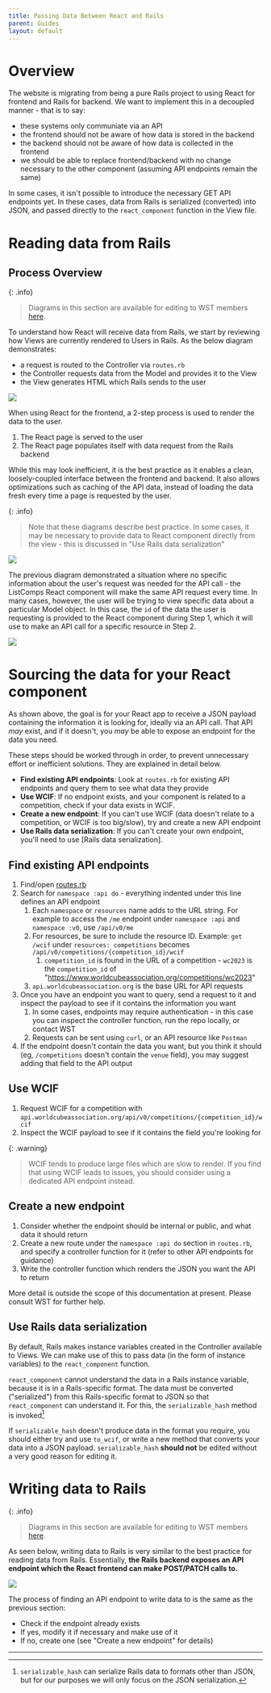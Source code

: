 ```yaml
---
title: Passing Data Between React and Rails
parent: Guides
layout: default
---
```


# Overview

The website is migrating from being a pure Rails project to using React for frontend and Rails for backend. We want to implement this in a decoupled manner - that is to say:
- these systems only communiate via an API
- the frontend should not be aware of how data is stored in the backend
- the backend should not be aware of how data is collected in the frontend
- we should be able to replace frontend/backend with no change necessary to the other component (assuming API endpoints remain the same)

In some cases, it isn't possible to introduce the necessary GET API endpoints yet. In these cases, data from Rails is serialized (converted) into JSON, and passed directly to the `react_component` function in the View file.

# Reading data from Rails

## Process Overview

{: .info}
> Diagrams in this section are available for editing to WST members [here](https://app.diagrams.net/#G1V1mXsYcMw6cIaPJU3cA-s3pJ7psYovLD#%7B%22pageId%22%3A%22wrVvO56TNKLfE-PIFfzB%22%7D).


To understand how React will receive data from Rails, we start by reviewing how Views are currently rendered to Users in Rails. As the below diagram demonstrates:
- a request is routed to the Controller via `routes.rb`
- the Controller requests data from the Model and provides it to the View
- the View generates HTML which Rails sends to the user

![](/assets/images/normal_rails_rendering_flow.png)

When using React for the frontend, a 2-step process is used to render the data to the user.
1. The React page is served to the user
1. The React page populates itself with data request from the Rails backend

While this may look inefficient, it is the best practice as it enables a clean, loosely-coupled interface between the frontend and backend. It also allows optimizations such as caching of the API data, instead of loading the data fresh every time a page is requested by the user.

{: .info}
> Note that these diagrams describe best practice. In some cases, it may be necessary to provide data to React component directly from the view - this is discussed in "Use Rails data serialization"

![](/assets/images/basic_react_rails_rendering.png)

The previous diagram demonstrated a situation where no specific information about the user's request was needed for the API call - the ListComps React component will make the same API request every time. In many cases, however, the user will be trying to view specific data about a particular Model object. In this case, the `id` of the data the user is requesting is provided to the React component during Step 1, which it will use to make an API call for a specific resource in Step 2.

![](/assets/images/variable_react_rails_rendering.png)

# Sourcing the data for your React component

As shown above, the goal is for your React app to receive a JSON payload containing the information it is looking for, ideally via an API call. That API _may_ exist, and if it doesn't, you _may_ be able to expose an endpoint for the data you need.

These steps should be worked through in order, to prevent unnecessary effort or inefficient solutions. They are explained in detail below.
- **Find existing API endpoints**: Look at `routes.rb` for existing API endpoints and query them to see what data they provide
- **Use WCIF**: If no endpoint exists, and your component is related to a competition, check if your data exists in WCIF. 
- **Create a new endpoint**: If you can't use WCIF (data doesn't relate to a competition, or WCIF is too big/slow), try and create a new API endpoint
- **Use Rails data serialization**: If you can't create your own endpoint, you'll need to use [Rails data serialization].

## Find existing API endpoints 

1. Find/open [routes.rb](https://github.com/thewca/worldcubeassociation.org/blob/master/WcaOnRails/config/routes.rb)
2. Search for `namespace :api do` - everything indented under this line defines an API endpoint
    1. Each `namespace` or `resources` name adds to the URL string. For example to access the `/me` endpoint under `namespace :api` and `namespace :v0`, use `/api/v0/me`
    1. For resources, be sure to include the resource ID. Example: `get /wcif` under `resources: competitions` becomes `/api/v0/competitions/{competition_id}/wcif`
        1. `competition_id` is found in the URL of a competition - `wc2023` is the `competition_id` of "https://www.worldcubeassociation.org/competitions/wc2023"
    1. `api.worldcubeassociation.org` is the base URL for API requests
1. Once you have an endpoint you want to query, send a request to it and inspect the payload to see if it contains the information you want
    1. In some cases, endpoints may require authentication - in this case you can inspect the controller function, run the repo locally, or contact WST
    1. Requests can be sent using `curl`, or an API resource like `Postman`
1. If the endpoint doesn't contain the data you want, but you think it should (eg, `/competitions` doesn't contain the `venue` field), you may suggest adding that field to the API output

## Use WCIF

1. Request WCIF for a competition with `api.worldcubeassociation.org/api/v0/competitions/{competition_id}/wcif`
2. Inspect the WCIF payload to see if it contains the field you're looking for

{: .warning}
> WCIF tends to produce large files which are slow to render. If you find that using WCIF leads to issues, you should consider using a dedicated API endpoint instead.

## Create a new endpoint

1. Consider whether the endpoint should be internal or public, and what data it should return
1. Create a new route under the `namespace :api do` section in `routes.rb`, and specify a controller function for it (refer to other API endpoints for guidance)
1. Write the controller function which renders the JSON you want the API to return

More detail is outside the scope of this documentation at present. Please consult WST for further help. 

## Use Rails data serialization

By default, Rails makes instance variables created in the Controller available to Views. We can make use of this to pass data (in the form of instance variables) to the `react_component` function.

`react_component` cannot understand the data in a Rails instance variable, because it is in a Rails-specific format. The data must be converted ("serialized") from this Rails-specific format to JSON so that `react_component` can understand it. For this, the `serializable_hash` method is invoked[^1]

If `serializable_hash` doesn't produce data in the format you require, you should either try and use `to_wcif`, or write a new method that converts your data into a JSON payload. `serializable_hash` **should not** be edited without a very good reason for editing it.

# Writing data to Rails

{: .info}
> Diagrams in this section are available for editing to WST members [here](https://app.diagrams.net/#G1V1mXsYcMw6cIaPJU3cA-s3pJ7psYovLD#%7B%22pageId%22%3A%22wrVvO56TNKLfE-PIFfzB%22%7D).

As seen below, writing data to Rails is very similar to the best practice for reading data from Rails. Essentially, **the Rails backend exposes an API endpoint which the React frontend can make POST/PATCH calls to.**

![](/assets/images/writing_data_react_rails.png)

The process of finding an API endpoint to write data to is the same as the previous section:
- Check if the endpoint already exists
- If yes, modify it if necessary and make use of it
- If no, create one (see "Create a new endpoint" for details)

----

[^1]: `serializable_hash` can serialize Rails data to formats other than JSON, but for our purposes we will only focus on the JSON serialization.
